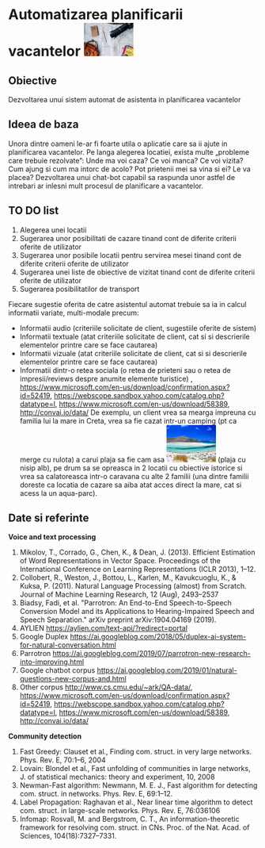 
# Automatizarea planificarii vacantelor <img src="hollydaySmall.png" alt="On y va?"/>

##	Obiective
Dezvoltarea unui sistem automat de asistenta in planificarea vacantelor

##	Ideea de baza
Unora dintre oameni le-ar fi foarte utila o aplicatie care sa ii ajute in planificarea vacantelor. Pe langa alegerea locatiei, exista multe „probleme care trebuie rezolvate”: Unde ma voi caza? Ce voi manca? Ce voi vizita? Cum ajung si cum ma intorc de acolo? Pot prietenii mei sa vina si ei? Le va placea? Dezvoltarea unui chat-bot capabil sa raspunda unor astfel de intrebari ar inlesni mult procesul de planificare a vacantelor. 

## TO DO list
1.	Alegerea unei locatii
2.	Sugerarea unor posibilitati de cazare tinand cont de diferite criterii oferite de utilizator
3.	Sugerarea unor posibile locatii pentru servirea mesei tinand cont de diferite criterii oferite de utilizator
4.	Sugerarea unei liste de obiective de vizitat tinand cont de diferite criterii oferite de utilizator
5.	Sugerarea posibilitatilor de transport 

Fiecare sugestie oferita de catre asistentul automat trebuie sa ia in calcul informatii variate, multi-modale precum:
-	Informatii audio (criteriile solicitate de client, sugestiile oferite de sistem)
-	Informatii textuale (atat criteriile solicitate de client, cat si si descrierile elementelor printre care se face cautarea)
-	Informatii vizuale (atat criteriile solicitate de client, cat si si descrierile elementelor printre care se face cautarea)
-	Informatii dintr-o retea sociala (o retea de prieteni sau o retea de impresii/reviews despre anumite elemente turistice)
, https://www.microsoft.com/en-us/download/confirmation.aspx?id=52419, https://webscope.sandbox.yahoo.com/catalog.php?datatype=l, https://www.microsoft.com/en-us/download/58389, http://convai.io/data/
De exemplu, un client vrea sa mearga impreuna cu familia lui la mare in Creta, vrea sa fie cazat intr-un camping (pt ca merge cu rulota) a carui plaja sa fie cam asa <img src="whiteBeach.png" alt="white beach"/>  (plaja cu nisip alb), pe drum sa se opreasca in 2 locatii cu obiective istorice si vrea sa calatoreasca intr-o caravana cu alte 2 familii (una dintre familii doreste ca locatia de cazare sa aiba atat acces direct la mare, cat si acess la un aqua-parc).

## Date si referinte
**Voice and text processing**
1. Mikolov, T., Corrado, G., Chen, K., & Dean, J. (2013). Efficient Estimation of Word Representations in Vector Space. Proceedings of the International Conference on Learning Representations (ICLR 2013), 1–12.
2. Collobert, R., Weston, J., Bottou, L., Karlen, M., Kavukcuoglu, K., & Kuksa, P. (2011). Natural Language Processing (almost) from Scratch. Journal of Machine Learning Research, 12 (Aug), 2493–2537
3. Biadsy, Fadi, et al. "Parrotron: An End-to-End Speech-to-Speech Conversion Model and its Applications to Hearing-Impaired Speech and Speech Separation." arXiv preprint arXiv:1904.04169 (2019).
4. AYLIEN https://aylien.com/text-api/?redirect=portal
5. Google Duplex https://ai.googleblog.com/2018/05/duplex-ai-system-for-natural-conversation.html
6. Parrotron https://ai.googleblog.com/2019/07/parrotron-new-research-into-improving.html
7. Google chatbot corpus https://ai.googleblog.com/2019/01/natural-questions-new-corpus-and.html
8. Other corpus http://www.cs.cmu.edu/~ark/QA-data/, https://www.microsoft.com/en-us/download/confirmation.aspx?id=52419, https://webscope.sandbox.yahoo.com/catalog.php?datatype=l, https://www.microsoft.com/en-us/download/58389, http://convai.io/data/

**Community detection**
1. Fast Greedy:  Clauset et al., Finding com. struct. in very large networks. Phys. Rev. E, 70:1–6, 2004
2. Lovain: Blondel et al., Fast unfolding of communities in large networks, J. of statistical mechanics: theory and experiment, 10, 2008
3. Newman-Fast algorithm: Newmann, M. E. J., Fast algorithm for detecting com. struct. in networks. Phys. Rev. E, 69:1–12. 
4. Label Propagation: Raghavan et al., Near linear time algorithm to detect com. struct. in large-scale networks. Phys. Rev. E, 76:036106 
5. Infomap: Rosvall, M. and Bergstrom, C. T., An information-theoretic framework for resolving com. struct. in CNs. Proc. of the Nat. Acad. of Sciences, 104(18):7327–7331. 






